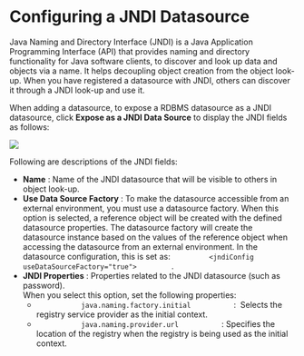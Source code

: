 # Configuring a JNDI Datasource

Java Naming and Directory Interface (JNDI) is a Java Application
Programming Interface (API) that provides naming and directory
functionality for Java software clients, to discover and look up data
and objects via a name. It helps decoupling object creation from the
object look-up. When you have registered a datasource with JNDI, others
can discover it through a JNDI look-up and use it.

When adding a datasource, to expose a RDBMS datasource as a JNDI
datasource, click **Expose as a JNDI Data Source** to display the JNDI
fields as follows:

![](../assets/img/53125520/53287618.png) 

Following are descriptions of the JNDI fields:

-   **Name** : Name of the JNDI datasource that will be visible to
    others in object look-up.
-   **Use Data Source Factory** : To make the datasource accessible from
    an external environment, you must use a datasource factory. When
    this option is selected, a reference object will be created with the
    defined datasource properties. The datasource factory will create
    the datasource instance based on the values of the reference object
    when accessing the datasource from an external environment. In the
    datasource configuration, this is set as:
    `          <jndiConfig useDataSourceFactory="true">         ` .
-   **JNDI Properties** : Properties related to the JNDI datasource
    (such as password).  
    When you select this option, set the following properties:  
    -   `            java.naming.factory.initial           ` :  Selects
        the registry service provider as the initial context.
    -   `            java.naming.provider.url           ` : Specifies
        the location of the registry when the registry is being used as
        the initial context.
